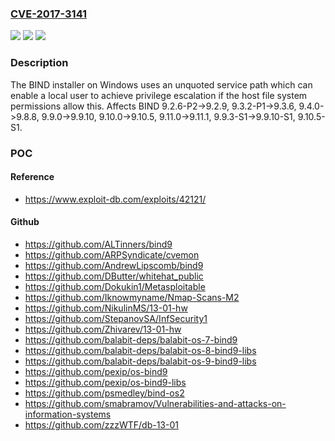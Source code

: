 ### [CVE-2017-3141](https://cve.mitre.org/cgi-bin/cvename.cgi?name=CVE-2017-3141)
![](https://img.shields.io/static/v1?label=Product&message=BIND%209&color=blue)
![](https://img.shields.io/static/v1?label=Version&message=n%2Fa&color=blue)
![](https://img.shields.io/static/v1?label=Vulnerability&message=This%20vulnerability%20exists%20in%20the%20installer%20delivered%20with%20BIND%20for%20Windows%20and%20not%20within%20BIND%20itself.%20%20Non-Windows%20builds%20and%20installations%20are%20unaffected.%20%20A%20manual%20installation%20of%20BIND%20where%20the%20service%20path%20is%20quoted%20when%20added%20would%20not%20be%20at%20risk.&color=brighgreen)

### Description

The BIND installer on Windows uses an unquoted service path which can enable a local user to achieve privilege escalation if the host file system permissions allow this. Affects BIND 9.2.6-P2->9.2.9, 9.3.2-P1->9.3.6, 9.4.0->9.8.8, 9.9.0->9.9.10, 9.10.0->9.10.5, 9.11.0->9.11.1, 9.9.3-S1->9.9.10-S1, 9.10.5-S1.

### POC

#### Reference
- https://www.exploit-db.com/exploits/42121/

#### Github
- https://github.com/ALTinners/bind9
- https://github.com/ARPSyndicate/cvemon
- https://github.com/AndrewLipscomb/bind9
- https://github.com/DButter/whitehat_public
- https://github.com/Dokukin1/Metasploitable
- https://github.com/Iknowmyname/Nmap-Scans-M2
- https://github.com/NikulinMS/13-01-hw
- https://github.com/StepanovSA/InfSecurity1
- https://github.com/Zhivarev/13-01-hw
- https://github.com/balabit-deps/balabit-os-7-bind9
- https://github.com/balabit-deps/balabit-os-8-bind9-libs
- https://github.com/balabit-deps/balabit-os-9-bind9-libs
- https://github.com/pexip/os-bind9
- https://github.com/pexip/os-bind9-libs
- https://github.com/psmedley/bind-os2
- https://github.com/smabramov/Vulnerabilities-and-attacks-on-information-systems
- https://github.com/zzzWTF/db-13-01

